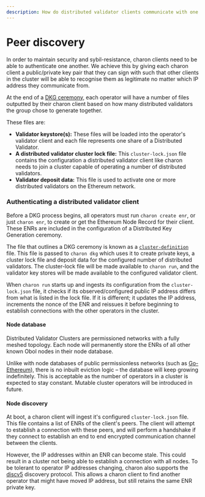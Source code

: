 ```yaml
---
description: How do distributed validator clients communicate with one another securely?
---
```


# Peer discovery

In order to maintain security and sybil-resistance, charon clients need to be able to authenticate one another. We achieve this by giving each charon client a public/private key pair that they can sign with such that other clients in the cluster will be able to recognise them as legitimate no matter which IP address they communicate from.

At the end of a [DKG ceremony](./02_validator-creation.md#stages-of-creating-a-distributed-validator), each operator will have a number of files outputted by their charon client based on how many distributed validators the group chose to generate together.

These files are:

- **Validator keystore(s):** These files will be loaded into the operator's validator client and each file represents one share of a Distributed Validator.
- **A distributed validator cluster lock file:** This `cluster-lock.json` file contains the configuration a distributed validator client like charon needs to join a cluster capable of operating a number of distributed validators.
- **Validator deposit data:** This file is used to activate one or more distributed validators on the Ethereum network. 

### Authenticating a distributed validator client

Before a DKG process begins, all operators must run `charon create enr`, or just `charon enr`, to create or get the Ethereum Node Record for their client. These ENRs are included in the configuration of a Distributed Key Generation ceremony. 

The file that outlines a DKG ceremony is known as a [`cluster-definition`](./08_distributed-validator-cluster-manifest.md) file. This file is passed to `charon dkg` which uses it to create private keys, a cluster lock file and deposit data for the configured number of distributed validators. The cluster-lock file will be made available to `charon run`, and the validator key stores will be made available to the configured validator client. 

When `charon run` starts up and ingests its configuration from the `cluster-lock.json` file, it checks if its observed/configured public IP address differs from what is listed in the lock file. If it is different; it updates the IP address, increments the nonce of the ENR and reissues it before beginning to establish connections with the other operators in the cluster.

#### Node database

Distributed Validator Clusters are permissioned networks with a fully meshed topology. Each node will permanently store the ENRs of all other known Obol nodes in their node database.

Unlike with node databases of public permissionless networks (such as [Go-Ethereum](https://pkg.go.dev/github.com/ethereum/go-ethereum@v1.10.13/p2p/enode#DB)), there is no inbuilt eviction logic – the database will keep growing indefinitely. This is acceptable as the number of operators in a cluster is expected to stay constant. Mutable cluster operators will be introduced in future. 

#### Node discovery

At boot, a charon client will ingest it's configured `cluster-lock.json` file. This file contains a list of ENRs of the client's peers. The client will attempt to establish a connection with these peers, and will perform a handshake if they connect to establish an end to end encrypted communication channel between the clients. 

However, the IP addresses within an ENR can become stale. This could result in a cluster not being able to establish a connection with all nodes. To be tolerant to operator IP addresses changing, charon also supports the [discv5](https://github.com/ethereum/devp2p/blob/master/discv5/discv5.md) discovery protocol. This allows a charon client to find another operator that might have moved IP address, but still retains the same ENR private key.



